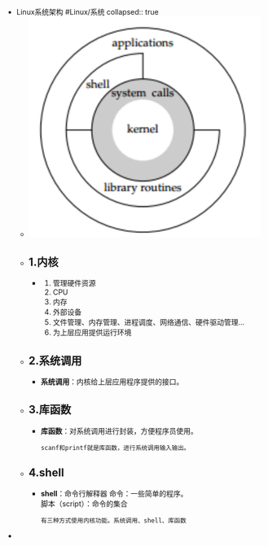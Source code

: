 - Linux系统架构 #Linux/系统
  collapsed:: true
	- ![image.png](../assets/image_1705728243777_0.png)
	- ## 1.内核
		- 1. 管理硬件资源
		  1. CPU
		  2. 内存
		  3. 外部设备
		  4. 文件管理、内存管理、进程调度、网络通信、硬件驱动管理...
		  2. 为上层应用提供运行环境
	- ## 2.系统调用
		- **系统调用**：内核给上层应用程序提供的接口。
	- ## 3.库函数
		- **库函数**：对系统调用进行封装，方便程序员使用。
		  ```ad-note
		  scanf和printf就是库函数，进行系统调用输入输出。
		  ```
	- ## 4.shell
		- **shell**：命令行解释器
		  命令：一些简单的程序。  
		  脚本（script）：命令的集合  
		    
		  ```ad-note
		  有三种方式使用内核功能。系统调用、shell、库函数
		  ```
-